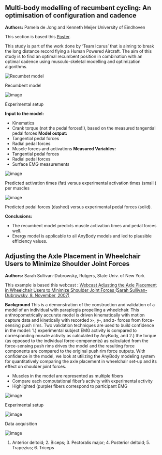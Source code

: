 ## Multi-body modelling of recumbent cycling: An optimisation of configuration and cadence

**Authors:** Pamela de Jong and Kenneth Meijer University of Eindhoven

This section is based this [Poster](http://wiki.anyscript.org/images/3/33/Dejong.pdf).

This study is part of the work done by ‘Team Icarus’ that is aiming to break the long distance record flying a Human Powered Aircraft. The aim of this study is to find an optimal recumbent position in combination with an optimal cadence using musculo-skeletal modelling and optimization algorithms.

![Recumbet model](https://cloud.githubusercontent.com/assets/22542671/20755334/dce461d4-b70e-11e6-9d39-1e93b9bb7d98.png)

Recumbent model

![image](https://cloud.githubusercontent.com/assets/22542671/20755393/1afda80e-b70f-11e6-87bd-6f784d50c258.png)

Experimental setup

**Input to the model:**
+ Kinematics
+ Crank torque (not the pedal forces!!), based on the measured tangential pedal forces
**Model output:**
+ Tangential pedal forces
+ Radial pedal forces
+ Muscle forces and activations
**Measured Variables:**
+ Tangential pedal forces
+ Radial pedal forces
+ Surface EMG measurements

![image](https://cloud.githubusercontent.com/assets/22542671/20755484/77452470-b70f-11e6-875b-2128a63470ad.png)

Predicted activation times (fat) versus experimental activation times (small ) per muscles

![image](https://cloud.githubusercontent.com/assets/22542671/20755503/840b7074-b70f-11e6-86dd-e155917820e0.png)

Predicted pedal forces (dashed) versus experimental pedal forces (solid).

**Conclusions:**
+ The recumbent model predicts muscle activation times and pedal forces well.
+ Energy model is applicable to all AnyBody models and led to plausible efficiency values.

## Adjusting the Axle Placement in Wheelchair Users to Minimize Shoulder Joint Forces

**Authors:** Sarah Sullivan-Dubrowsky, Rutgers, State Univ. of New York

This example is based this webcast : [Webcast Adjusting the Axle Placement in Wheelchair Users to Minimize Shoulder Joint Forces (Sarah Sullivan-Dubrowsky, 8. November, 2007)](http://www.anybodytech.com/redir.html?forward=webcast#%0AAdjusting%20the%20Axle%20Placement%20in%20Wheelchair%20Users%20to%20Minimize%20Shoulder%20Joint%20Forces%0A%20)

**Background**
This is a demonstration of the construction and validation of a model of an individual with paraplegia propelling a wheelchair. This anthropometrically accurate model is driven kinematically with motion capture data and kinetically with recorded x-, y-, and z- forces from force-sensing push rims. Two validation techniques are used to build confidence in the model: 1.) experimental subject EMG activity is compared to corresponding muscle activity as calculated by AnyBody, and 2.) the torque (as opposed to the individual force-components) as calculated from the force-sensing push rims drives the model and the resulting force components are compared to the original push rim force outputs. With confidence in the model, we look at utilizing the AnyBody modeling system for quantitatively comparing the axle placement in wheelchair set-up and its effect on shoulder joint forces.

+ Muscles in the model are represented as multiple fibers
+ Compare each computational fiber’s activity with experimental activity
+ Highlighted (purple) fibers correspond to participant EMG

![image](https://cloud.githubusercontent.com/assets/22542671/20755616/dc311de4-b70f-11e6-95d7-e507197b62a0.png)

Experimental setup

![image](https://cloud.githubusercontent.com/assets/22542671/20755623/e71e2fd0-b70f-11e6-9c5a-7c3f608ddad2.png)

Data acquisition

![image](https://cloud.githubusercontent.com/assets/22542671/20755634/f3701f82-b70f-11e6-8a3d-45f147e128f3.png)

1. Anterior deltoid; 2. Biceps; 3. Pectoralis major; 4. Posterior deltoid; 5. Trapezius; 6. Triceps

